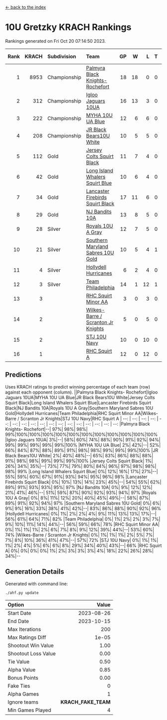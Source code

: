 [<- back to the index](readme.md)
# 10U Gretzky KRACH Rankings
Rankings generated on Fri Oct 20 07:14:50 2023.

Rank|KRACH|Subdivision|Team|GP|W|L|T|OTW|OTL|SoS|Exp Wins|Win Diff
---:|---:|:---|:---|---:|---:|---:|---:|---:|---:|---:|---:|---:
1|8953|Championship|[Palmyra Black Knights- Rochefort](https://gamesheetstats.com/seasons/3659/teams/140260/schedule)|18|18|0|0|0|0|91|18.8|-0.0
2|312|Championship|[Igloo Jaguars 10UA](https://gamesheetstats.com/seasons/3659/teams/140253/schedule)|16|13|3|0|0|1|92|13.9|0.0
3|222|Championship|[MYHA 10U UA Blue](https://gamesheetstats.com/seasons/3659/teams/140258/schedule)|12|6|6|0|0|0|2838|6.9|0.0
4|208|Championship|[JR Black Bears10U White](https://gamesheetstats.com/seasons/3659/teams/140255/schedule)|10|5|5|0|1|0|2536|5.9|0.0
5|112|Gold|[Jersey Colts Squirt Black](https://gamesheetstats.com/seasons/3659/teams/140254/schedule)|11|7|4|0|0|0|829|7.9|0.0
6|42|Gold|[Long Island Whalers Squirt Blue](https://gamesheetstats.com/seasons/3659/teams/140257/schedule)|10|6|4|0|0|0|845|6.9|0.0
7|34|Gold|[Lancaster Firebirds Squirt Black](https://gamesheetstats.com/seasons/3659/teams/140256/schedule)|17|11|6|0|0|1|545|11.9|0.0
8|29|Gold|[NJ Bandits 10A](https://gamesheetstats.com/seasons/3659/teams/140259/schedule)|13|8|5|0|0|0|50|8.9|0.0
9|28|Silver|[Royals 10U A Gray](https://gamesheetstats.com/seasons/3659/teams/140262/schedule)|12|7|5|0|0|1|27|7.9|0.0
10|21|Silver|[Southern Maryland Sabres 10U Gold](https://gamesheetstats.com/seasons/3659/teams/140263/schedule)|10|5|4|1|2|0|22|6.4|0.0
11|4|Silver|[Hollydell Hurricanes](https://gamesheetstats.com/seasons/3659/teams/140220/schedule)|6|2|4|0|0|0|94|2.9|0.0
12|3|Silver|[Team Philadelphia](https://gamesheetstats.com/seasons/3659/teams/140226/schedule)|14|1|12|1|0|0|688|2.4|0.0
13|3||[RHC Squirt Minor AA](https://gamesheetstats.com/seasons/3659/teams/140224/schedule)|3|0|3|0|0|0|93|0.9|0.0
14|2||[Wilkes-Barre / Scranton Jr Knights](https://gamesheetstats.com/seasons/3659/teams/140228/schedule)|5|0|5|0|0|0|3001|0.9|0.0
15|2||[STJ 10U Navy](https://gamesheetstats.com/seasons/3659/teams/140264/schedule)|10|0|10|0|0|0|2495|0.9|0.0
16|1||[RHC Squirt A](https://gamesheetstats.com/seasons/3659/teams/140261/schedule)|12|0|12|0|0|0|82|0.9|0.0

## Predictions
Uses KRACH ratings to predict winning percentage of each team (row) against each opponent (column).
||Palmyra Black Knights- Rochefort|Igloo Jaguars 10UA|MYHA 10U UA Blue|JR Black Bears10U White|Jersey Colts Squirt Black|Long Island Whalers Squirt Blue|Lancaster Firebirds Squirt Black|NJ Bandits 10A|Royals 10U A Gray|Southern Maryland Sabres 10U Gold|Hollydell Hurricanes|Team Philadelphia|RHC Squirt Minor AA|Wilkes-Barre / Scranton Jr Knights|STJ 10U Navy|RHC Squirt A
| --: | --: | --: | --: | --: | --: | --: | --: | --: | --: | --: | --: | --: | --: | --: | --: | --: 
|Palmyra Black Knights- Rochefort|--| 97%| 98%| 98%| 99%|100%|100%|100%|100%|100%|100%|100%|100%|100%|100%|100%
|Igloo Jaguars 10UA|  3%|--| 58%| 60%| 74%| 88%| 90%| 91%| 92%| 94%| 99%| 99%| 99%| 99%| 99%|100%
|MYHA 10U UA Blue|  2%| 42%|--| 52%| 66%| 84%| 87%| 88%| 89%| 91%| 98%| 98%| 99%| 99%| 99%|100%
|JR Black Bears10U White|  2%| 40%| 48%|--| 65%| 83%| 86%| 88%| 88%| 91%| 98%| 98%| 99%| 99%| 99%|100%
|Jersey Colts Squirt Black|  1%| 26%| 34%| 35%|--| 73%| 77%| 79%| 80%| 84%| 96%| 97%| 98%| 98%| 98%| 99%
|Long Island Whalers Squirt Blue|  0%| 12%| 16%| 17%| 27%|--| 55%| 59%| 60%| 67%| 91%| 93%| 94%| 95%| 96%| 98%
|Lancaster Firebirds Squirt Black|  0%| 10%| 13%| 14%| 23%| 45%|--| 54%| 55%| 62%| 89%| 91%| 93%| 93%| 95%| 97%
|NJ Bandits 10A|  0%|  9%| 12%| 12%| 21%| 41%| 46%|--| 51%| 59%| 87%| 90%| 92%| 93%| 94%| 97%
|Royals 10U A Gray|  0%|  8%| 11%| 12%| 20%| 40%| 45%| 49%|--| 58%| 87%| 89%| 91%| 92%| 94%| 97%
|Southern Maryland Sabres 10U Gold|  0%|  6%|  9%|  9%| 16%| 33%| 38%| 41%| 42%|--| 83%| 86%| 88%| 90%| 92%| 96%
|Hollydell Hurricanes|  0%|  1%|  2%|  2%|  4%|  9%| 11%| 13%| 13%| 17%|--| 56%| 61%| 64%| 71%| 82%
|Team Philadelphia|  0%|  1%|  2%|  2%|  3%|  7%|  9%| 10%| 11%| 14%| 44%|--| 56%| 59%| 66%| 78%
|RHC Squirt Minor AA|  0%|  1%|  1%|  1%|  2%|  6%|  7%|  8%|  9%| 12%| 39%| 44%|--| 53%| 60%| 74%
|Wilkes-Barre / Scranton Jr Knights|  0%|  1%|  1%|  1%|  2%|  5%|  7%|  7%|  8%| 10%| 36%| 41%| 47%|--| 57%| 72%
|STJ 10U Navy|  0%|  1%|  1%|  1%|  2%|  4%|  5%|  6%|  6%|  8%| 29%| 34%| 40%| 43%|--| 66%
|RHC Squirt A|  0%|  0%|  0%|  0%|  1%|  2%|  3%|  3%|  3%|  4%| 18%| 22%| 26%| 28%| 34%|--

## Generation Details

Generated with command line:
```
./ahf.py update
```

| Option | Value |
| :----- | ----: |
| Start Date | 2023-08-26 |
| End Date | 2023-10-15 |
| Max Iterations | 200 |
| Max Ratings Diff | 1e-05 |
| Shootout Win Value | 1.00 |
| Shootout Loss Value | 0.00 |
| Tie Value | 0.50 |
| Alpha Value | 0.85 |
| Bonus Points | 0.00 |
| Fake Ties | 0 |
| Alpha Games | 1 |
| Ignore teams | __KRACH_FAKE_TEAM__ |
| Min Games Played | 4 |

